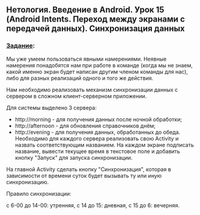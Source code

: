 ## Нетология. Введение в Android. Урок 15 (Android Intents. Переход между экранами с передачей данных). Синхронизация данных

### [Задание](https://github.com/netology-code/and-homeworks/tree/master/6.2.Activity-2/6.2.1):

Мы уже умеем пользоваться явными намерениями. Неявные намерения понадобятся нам при работе в команде (когда мы не знаем, какой именно экран будет написан другим членом команды для нас), либо для разных реализаций одного и того же действия.

Нам необходимо реализовать механизм синхронизации данных с сервером в сложном клиент-серверном приложении.

Для системы выделено 3 сервера:

- http://morning - для получения данных после ночной обработки;
- http://afternoon - для обновления справочников днём;
- http://evening - для получения данных, обработанных до обеда.
Необходимо для каждого сервера реализовать свою Activity и назвать соответствующим названием. На каждом экране подписать название, вывести текущее время в текстовое поле и добавить кнопку "Запуск" для запуска синхронизации.

На главной Activity сделать кнопку "Синхронизация", которая в зависимости от времени суток будет вызывать ту или иную синхронизацию.

Правило синхронизации:

с 6-00 до 14-00: утренняя, с 14 до 15: дневная, с 15 до 6: вечерняя.